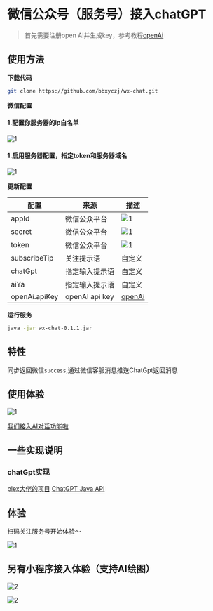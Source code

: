 # 微信公众号（服务号）接入chatGPT

> 首先需要注册open AI并生成key，参考教程[openAi](https://platform.openai.com/)

## 使用方法

**下载代码**

```bash
git clone https://github.com/bbxyczj/wx-chat.git
```

**微信配置**

#### 1.配置你服务器的ip白名单
![1](file/20230714090421.png)

#### 1.启用服务器配置，指定token和服务器域名

![1](file/20230714090430.png)


**更新配置**

配置 | 来源 |	描述|
---|---|---|
appId|微信公众平台|![1](file/20230714090421.png)|
secret|微信公众平台|![1](file/20230714090421.png)|
token|微信公众平台|![1](file/20230714090430.png)|
subscribeTip|关注提示语|自定义|
chatGpt|指定输入提示语|自定义|
aiYa|指定输入提示语|自定义|
openAi.apiKey|openAI api key|[openAi](https://platform.openai.com/)|


**运行服务**

```bash
java -jar wx-chat-0.1.1.jar 
```


## 特性

同步返回微信`success`,通过微信客服消息推送ChatGpt返回消息



## 使用体验
![1](file/640.png)

[我们接入AI对话功能啦](https://mp.weixin.qq.com/s/PKHmMYQh7uUsv_GtR4UOwg)


## 一些实现说明

### chatGpt实现
[plex大佬的项目](https://github.com/PlexPt)
[ChatGPT Java API](https://github.com/PlexPt/chatgpt-java.git)



## 体验

扫码关注服务号开始体验～

![1](file/b730498483385daf7fc9e33bd50a16d.jpg)

## 另有小程序接入体验（支持AI绘图）
![2](file/20230620192517.png)


![2](file/13331733652156662.png)

